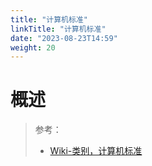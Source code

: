 ```yaml
---
title: "计算机标准"
linkTitle: "计算机标准"
date: "2023-08-23T14:59"
weight: 20
---
```


# 概述

> 参考：
> 
> - [Wiki-类别，计算机标准](https://en.wikipedia.org/wiki/Category:Computer_standards)